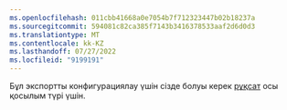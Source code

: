 ```yaml
---
ms.openlocfilehash: 011cbb41668a0e7054b7f712323447b02b18237a
ms.sourcegitcommit: 594081c82ca385f7143b3416378533aaf2d6d0d3
ms.translationtype: MT
ms.contentlocale: kk-KZ
ms.lasthandoff: 07/27/2022
ms.locfileid: "9199191"
---
```

Бұл экспортты конфигурациялау үшін сізде болуы керек [рұқсат](../export-destinations.md#set-up-a-new-export) осы қосылым түрі үшін.